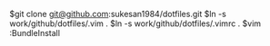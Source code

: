 $git clone git@github.com:sukesan1984/dotfiles.git
$ln -s work/github/dotfiles/.vim .
$ln -s work/github/dotfiles/.vimrc .
$vim
:BundleInstall

